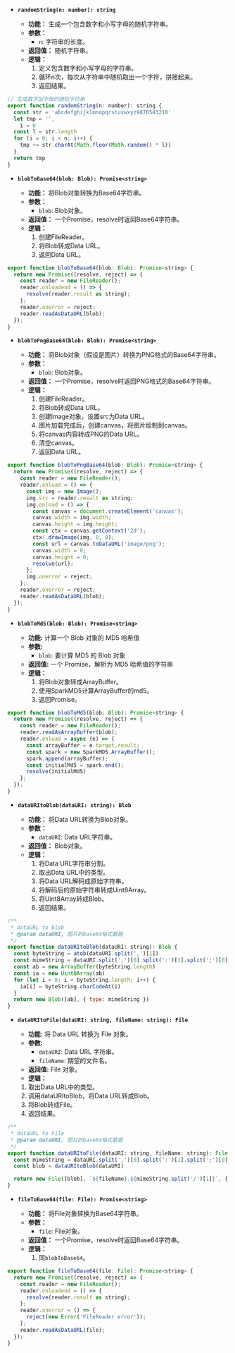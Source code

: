 *   **`randomString(n: number): string`**

    *   **功能：** 生成一个包含数字和小写字母的随机字符串。
    *   **参数：**
        *   `n`: 字符串的长度。
    *   **返回值：** 随机字符串。
    *   **逻辑：**
        1.  定义包含数字和小写字母的字符串。
        2. 循环n次，每次从字符串中随机取出一个字符，拼接起来。
        3. 返回结果。

```js
// 生成数字加字母的随机字符串
export function randomString(n: number): string {
  const str = 'abcdefghijklmnopqrstuvwxyz9876543210'
  let tmp = '',
    i = 0
  const l = str.length
  for (i = 0; i < n; i++) {
    tmp += str.charAt(Math.floor(Math.random() * l))
  }
  return tmp
}
```
*   **`blobToBase64(blob: Blob): Promise<string>`**

    *   **功能：** 将Blob对象转换为Base64字符串。
    *   **参数：**
        *   `blob`: Blob对象。
    *   **返回值：** 一个Promise，resolve时返回Base64字符串。
    *  **逻辑：**
        1. 创建FileReader。
        2. 将Blob转成Data URL。
        3. 返回Data URL。
```js
export function blobToBase64(blob: Blob): Promise<string> {
  return new Promise((resolve, reject) => {
    const reader = new FileReader();
    reader.onloadend = () => {
      resolve(reader.result as string);
    };
    reader.onerror = reject;
    reader.readAsDataURL(blob);
  });
}
```
*   **`blobToPngBase64(blob: Blob): Promise<string>`**

    *   **功能：** 将Blob对象（假设是图片）转换为PNG格式的Base64字符串。
    *   **参数：**
        *   `blob`: Blob对象。
    *   **返回值：** 一个Promise，resolve时返回PNG格式的Base64字符串。
    *  **逻辑：**
        1.  创建FileReader。
        2.  将Blob转成Data URL。
        3. 创建Image对象，设置src为Data URL。
        4. 图片加载完成后，创建canvas，将图片绘制到canvas。
        5. 将canvas内容转成PNG的Data URL。
        6. 清空canvas。
        7. 返回Data URL。
```js
export function blobToPngBase64(blob: Blob): Promise<string> {
  return new Promise((resolve, reject) => {
    const reader = new FileReader();
    reader.onload = () => {
      const img = new Image();
      img.src = reader.result as string;
      img.onload = () => {
        const canvas = document.createElement('canvas');
        canvas.width = img.width;
        canvas.height = img.height;
        const ctx = canvas.getContext('2d');
        ctx!.drawImage(img, 0, 0);
        const url = canvas.toDataURL('image/png');
        canvas.width = 0;
        canvas.height = 0;
        resolve(url);
      };
      img.onerror = reject;
    };
    reader.onerror = reject;
    reader.readAsDataURL(blob);
  });
}

```

*   **`blobToMd5(blob: Blob): Promise<string>`**

    *   **功能:** 计算一个 Blob 对象的 MD5 哈希值
    *   **参数:**
        *    `blob`: 要计算 MD5 的 Blob 对象
    *   **返回值:**  一个 Promise，解析为 MD5 哈希值的字符串
    *   **逻辑：**
        1.  将Blob对象转成ArrayBuffer。
        2. 使用SparkMD5计算ArrayBuffer的md5。
        3. 返回Promise。
```js
export function blobToMd5(blob: Blob): Promise<string> {
  return new Promise((resolve, reject) => {
    const reader = new FileReader();
    reader.readAsArrayBuffer(blob);
    reader.onload = async (e) => {
      const arrayBuffer = e.target.result;
      const spark = new SparkMD5.ArrayBuffer();
      spark.append(arrayBuffer);
      const initialMd5 = spark.end();
      resolve(initialMd5)
    };
  });
}
```
*   **`dataURItoBlob(dataURI: string): Blob`**

    *   **功能：** 将Data URL转换为Blob对象。
    *   **参数：**
        *   `dataURI`: Data URL字符串。
    *   **返回值：** Blob对象。
    * **逻辑：**
        1.  将Data URL字符串分割。
        2. 取出Data URL中的类型。
        3. 将Data URL解码成原始字符串。
        4.  将解码后的原始字符串转成Uint8Array。
        5. 将Uint8Array转成Blob。
        6. 返回结果。

```js
/**
 * dataURL to blob
 * @param dataURI, 图片的base64格式数据
 */
export function dataURItoBlob(dataURI: string): Blob {
  const byteString = atob(dataURI.split(',')[1])
  const mimeString = dataURI.split(',')[0].split(':')[1].split(';')[0]
  const ab = new ArrayBuffer(byteString.length)
  const ia = new Uint8Array(ab)
  for (let i = 0; i < byteString.length; i++) {
    ia[i] = byteString.charCodeAt(i)
  }
  return new Blob([ab], { type: mimeString })
}
```
*    **`dataURItoFile(dataURI: string, fileName: string): File`**

     *   **功能:** 将 Data URL 转换为 File 对象。
     *   **参数:**
         *   `dataURI`: Data URL 字符串。
         *   `fileName`: 期望的文件名。
     *   **返回值:** File 对象。
     *   **逻辑：**
        1.  取出Data URL中的类型。
        2. 调用dataURItoBlob，将Data URL转成Blob。
        3. 将Blob转成File。
        4. 返回结果。

```js
/**
 * dataURL to File
 * @param dataURI, 图片的base64格式数据
 */
export function dataURItoFile(dataURI: string, fileName: string): File {
  const mimeString = dataURI.split(',')[0].split(':')[1].split(';')[0]
  const blob = dataURItoBlob(dataURI)

  return new File([blob], `${fileName}.${mimeString.split('/')[1]}`, { type: mimeString });
}

```

*   **`fileToBase64(file: File): Promise<string>`**

    *   **功能：** 将File对象转换为Base64字符串。
    *   **参数：**
        *   `file`: File对象。
    *   **返回值：** 一个Promise，resolve时返回Base64字符串。
    *  **逻辑：**
        1.  同`blobToBase64`。
```js
export function fileToBase64(file: File): Promise<string> {
  return new Promise((resolve, reject) => {
    const reader = new FileReader();
    reader.onloadend = () => {
      resolve(reader.result as string);
    };
    reader.onerror = () => {
      reject(new Error('FileReader error'));
    };
    reader.readAsDataURL(file);
  });
}
```
